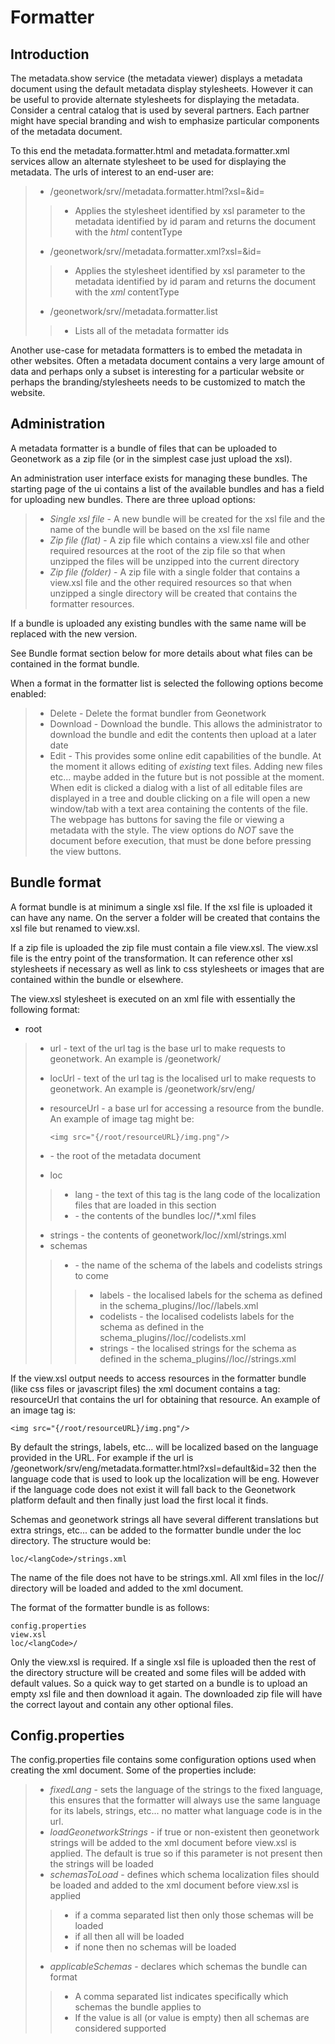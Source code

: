 # Formatter

## Introduction

The metadata.show service (the metadata viewer) displays a metadata document using the default metadata display stylesheets. However it can be useful to provide alternate stylesheets for displaying the metadata. Consider a central catalog that is used by several partners. Each partner might have special branding and wish to emphasize particular components of the metadata document.

To this end the metadata.formatter.html and metadata.formatter.xml services allow an alternate stylesheet to be used for displaying the metadata. The urls of interest to an end-user are:

> -   /geonetwork/srv/<langCode>/metadata.formatter.html?xsl=<formatterId>&id=<metadataId>
>
> > -   Applies the stylesheet identified by xsl parameter to the metadata identified by id param and returns the document with the *html* contentType
>
> -   /geonetwork/srv/<langCode>/metadata.formatter.xml?xsl=<formatterId>&id=<metadataId>
>
> > -   Applies the stylesheet identified by xsl parameter to the metadata identified by id param and returns the document with the *xml* contentType
>
> -   /geonetwork/srv/<langCode>/metadata.formatter.list
>
> > -   Lists all of the metadata formatter ids

Another use-case for metadata formatters is to embed the metadata in other websites. Often a metadata document contains a very large amount of data and perhaps only a subset is interesting for a particular website or perhaps the branding/stylesheets needs to be customized to match the website.

## Administration

A metadata formatter is a bundle of files that can be uploaded to Geonetwork as a zip file (or in the simplest case just upload the xsl).

An administration user interface exists for managing these bundles. The starting page of the ui contains a list of the available bundles and has a field for uploading new bundles. There are three upload options:

> -   *Single xsl file* - A new bundle will be created for the xsl file and the name of the bundle will be based on the xsl file name
> -   *Zip file (flat)* - A zip file which contains a view.xsl file and other required resources at the root of the zip file so that when unzipped the files will be unzipped into the current directory
> -   *Zip file (folder)* - A zip file with a single folder that contains a view.xsl file and the other required resources so that when unzipped a single directory will be created that contains the formatter resources.

If a bundle is uploaded any existing bundles with the same name will be replaced with the new version.

See Bundle format section below for more details about what files can be contained in the format bundle.

When a format in the formatter list is selected the following options become enabled:

> -   Delete - Delete the format bundler from Geonetwork
> -   Download - Download the bundle. This allows the administrator to download the bundle and edit the contents then upload at a later date
> -   Edit - This provides some online edit capabilities of the bundle. At the moment it allows editing of *existing* text files. Adding new files etc\... maybe added in the future but is not possible at the moment. When edit is clicked a dialog with a list of all editable files are displayed in a tree and double clicking on a file will open a new window/tab with a text area containing the contents of the file. The webpage has buttons for saving the file or viewing a metadata with the style. The view options do *NOT* save the document before execution, that must be done before pressing the view buttons.

## Bundle format

A format bundle is at minimum a single xsl file. If the xsl file is uploaded it can have any name. On the server a folder will be created that contains the xsl file but renamed to view.xsl.

If a zip file is uploaded the zip file must contain a file view.xsl. The view.xsl file is the entry point of the transformation. It can reference other xsl stylesheets if necessary as well as link to css stylesheets or images that are contained within the bundle or elsewhere.

The view.xsl stylesheet is executed on an xml file with essentially the following format:

-   root

> -   url - text of the url tag is the base url to make requests to geonetwork. An example is /geonetwork/
>
> -   locUrl - text of the url tag is the localised url to make requests to geonetwork. An example is /geonetwork/srv/eng/
>
> -   resourceUrl - a base url for accessing a resource from the bundle. An example of image tag might be:
>
>         <img src="{/root/resourceURL}/img.png"/>
>
> -   <metadata> - the root of the metadata document
>
> -   loc
>
> > -   lang - the text of this tag is the lang code of the localization files that are loaded in this section
> > -   <bundle loc file> - the contents of the bundles loc/<locale>/*.xml files
>
> -   strings - the contents of geonetwork/loc/<locale>/xml/strings.xml
> -   schemas
>
> > -   <schema> - the name of the schema of the labels and codelists strings to come
> >
> > > -   labels - the localised labels for the schema as defined in the schema_plugins/<schema>/loc/<locale>/labels.xml
> > > -   codelists - the localised codelists labels for the schema as defined in the schema_plugins/<schema>/loc/<locale>/codelists.xml
> > > -   strings - the localised strings for the schema as defined in the schema_plugins/<schema>/loc/<locale>/strings.xml

If the view.xsl output needs to access resources in the formatter bundle (like css files or javascript files) the xml document contains a tag: resourceUrl that contains the url for obtaining that resource. An example of an image tag is:

    <img src="{/root/resourceURL}/img.png"/>

By default the strings, labels, etc\... will be localized based on the language provided in the URL. For example if the url is /geonetwork/srv/eng/metadata.formatter.html?xsl=default&id=32 then the language code that is used to look up the localization will be eng. However if the language code does not exist it will fall back to the Geonetwork platform default and then finally just load the first local it finds.

Schemas and geonetwork strings all have several different translations but extra strings, etc\... can be added to the formatter bundle under the loc directory. The structure would be:

    loc/<langCode>/strings.xml

The name of the file does not have to be strings.xml. All xml files in the loc/<langCode>/ directory will be loaded and added to the xml document.

The format of the formatter bundle is as follows:

    config.properties
    view.xsl
    loc/<langCode>/

Only the view.xsl is required. If a single xsl file is uploaded then the rest of the directory structure will be created and some files will be added with default values. So a quick way to get started on a bundle is to upload an empty xsl file and then download it again. The downloaded zip file will have the correct layout and contain any other optional files.

## Config.properties

The config.properties file contains some configuration options used when creating the xml document. Some of the properties include:

> -   *fixedLang* - sets the language of the strings to the fixed language, this ensures that the formatter will always use the same language for its labels, strings, etc\... no matter what language code is in the url.
> -   *loadGeonetworkStrings* - if true or non-existent then geonetwork strings will be added to the xml document before view.xsl is applied. The default is true so if this parameter is not present then the strings will be loaded
> -   *schemasToLoad* - defines which schema localization files should be loaded and added to the xml document before view.xsl is applied
>
> > -   if a comma separated list then only those schemas will be loaded
> > -   if all then all will be loaded
> > -   if none then no schemas will be loaded
>
> -   *applicableSchemas* - declares which schemas the bundle can format
>
> > -   A comma separated list indicates specifically which schemas the bundle applies to
> > -   If the value is all (or value is empty) then all schemas are considered supported
